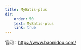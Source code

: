 ```yaml
---
title: MyBatis-plus
dir:
    order: 50
    text: MyBatis-plus
    link: true
---
```


官网：<https://www.baomidou.com/>

